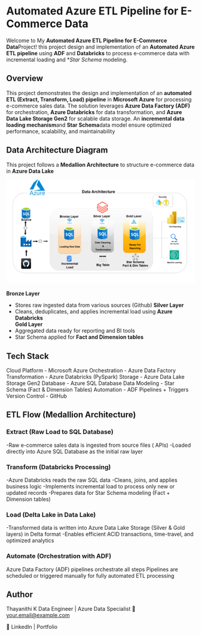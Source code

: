 # Automated Azure ETL Pipeline for E-Commerce Data

  Welcome to My **Automated Azure ETL Pipeline for E-Commerce Data**Project! this project design and implementation of an **Automated Azure ETL pipeline** using **ADF** and **Databricks** to process e-commerce data with incremental loading and **Star Schema* modeling.

## Overview
   This project demonstrates the design and implementation of an **automated ETL (Extract, Transform, Load) pipeline** in **Microsoft Azure** for processing e-commerce sales data. The solution leverages **Azure Data Factory (ADF)** for orchestration, **Azure Databricks** for data transformation, and **Azure Data Lake Storage Gen2** for scalable data storage. An **incremental data loading mechanism**and **Star Schema**data model ensure optimized performance, scalability, and maintainability

## Data Architecture Diagram

 This project follows a **Medallion Architecture** to structure e-commerce data in **Azure Data Lake**
 
![Data Architecture](docs/data_architecture.png)

**Bronze Layer**  
   - Stores raw ingested data from various sources (Github) 
**Silver Layer**  
   - Cleans, deduplicates, and applies incremental load using **Azure Databricks**   
**Gold Layer**  
   - Aggregated data ready for reporting and BI tools  
   - Star Schema applied for **Fact and Dimension tables**  


 ## Tech Stack

Cloud Platform  -	Microsoft Azure
Orchestration	  - Azure Data Factory
Transformation  -	Azure Databricks (PySpark)
Storage	        - Azure Data Lake Storage Gen2
Database        - Azure SQL Database 
Data Modeling	  - Star Schema (Fact & Dimension Tables)
Automation      -	ADF Pipelines + Triggers
Version Control -	GitHub

## ETL Flow (Medallion Architecture)

### Extract (Raw Load to SQL Database)
-Raw e-commerce sales data is ingested from source files ( APIs)
-Loaded directly into Azure SQL Database as the initial raw layer

### Transform (Databricks Processing)
-Azure Databricks reads the raw SQL data
-Cleans, joins, and applies business logic
-Implements incremental load to process only new or updated records
-Prepares data for Star Schema modeling (Fact + Dimension tables)

### Load (Delta Lake in Data Lake)
-Transformed data is written into Azure Data Lake Storage (Silver & Gold layers) in Delta format
-Enables efficient ACID transactions, time-travel, and optimized analytics

### Automate (Orchestration with ADF)
Azure Data Factory (ADF) pipelines orchestrate all steps
Pipelines are scheduled or triggered manually for fully automated ETL processing

## Author
Thayanithi K
Data Engineer | Azure Data Specialist
📧 your.email@example.com

🔗 LinkedIn
 | Portfolio
 
